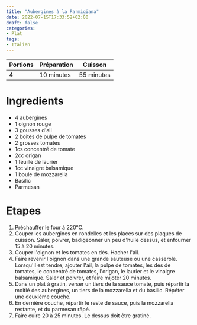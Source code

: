 ```yaml
---
title: "Aubergines à la Parmigiana"
date: 2022-07-15T17:33:52+02:00
draft: false
categories:
- Plat
tags:
- Italien
---
```


| Portions | Préparation | Cuisson    |
|----------|-------------|------------|
| 4        | 10 minutes  | 55 minutes |

# Ingredients

- 4 aubergines
- 1 oignon rouge
- 3 gousses d'ail
- 2 boites de pulpe de tomates
- 2 grosses tomates
- 1cs concentré de tomate
- 2cc origan
- 1 feuille de laurier
- 1cc vinaigre balsamique
- 1 boule de mozzarella
- Basilic
- Parmesan

# Etapes

1) Préchauffer le four à 220°C.
2) Couper les aubergines en rondelles et les places sur des plaques de cuisson. Saler, poivrer, badigeonner un peu d'huile dessus, et enfourner 15 à 20 minutes.
3) Couper l'oignon et les tomates en dés. Hacher l'ail.
4) Faire revenir l'oignon dans une grande sauteuse ou une casserole. Lorsqu'il est tendre, ajouter l'ail, la pulpe de tomates, les dés de tomates, le concentré de tomates, l'origan, le laurier et le vinaigre balsamique. Saler et poivrer, et faire mijoter 20 minutes.
5) Dans un plat à gratin, verser un tiers de la sauce tomate, puis répartir la moitié des aubergines, un tiers de la mozzarella et du basilic. Répéter une deuxième couche.
6) En dernière couche, répartir le reste de sauce, puis la mozzarella restante, et du parmesan râpé.
7) Faire cuire 20 à 25 minutes. Le dessus doit être gratiné.

